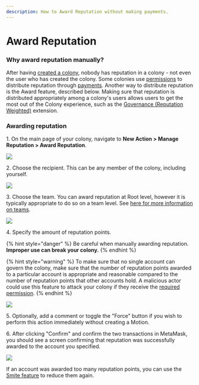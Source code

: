 ```yaml
---
description: How to Award Reputation without making payments.
---
```


# Award Reputation

### Why award reputation manually?

After having [created a colony](../../create-a-colony/creating-a-colony.md), nobody has reputation in a colony - not even the user who has created the colony. Some colonies use [permissions](https://colony.gitbook.io/colony/advanced-features/permissions) to distribute reputation through [payments](https://colony.gitbook.io/colony/expenditures/payments). Another way to distribute reputation is the Award feature, described below. Making sure that reputation is distributed appropriately among a colony's users allows users to get the most out of the Colony experience, such as the [Governance (Reputation Weighted)](../../extensions/governance/) extension.&#x20;

### Awarding reputation

1\. On the main page of your colony, navigate to **New Action > Manage Reputation > Award Reputation**.

![](../../assets/award-reputation-1\_AdobeCreativeCloudExpress.gif)

2\. Choose the recipient. This can be any member of the colony, including yourself.

![](../../assets/award-reputation-2a\_AdobeCreativeCloudExpress.gif)

3\. Choose the team. You can award reputation at Root level, however it is typically appropriate to do so on a team level. See [here for more information on teams](https://colony.gitbook.io/colony/teams/create-team).

![](../../assets/award-reputation-2b\_AdobeCreativeCloudExpress.gif)

4\. Specify the amount of reputation points.

{% hint style="danger" %}
Be careful when manually awarding reputation. **Improper use can break your colony.**&#x20;
{% endhint %}

{% hint style="warning" %}
To make sure that no single account can govern the colony, make sure that the number of reputation points awarded to a particular account is appropriate and reasonable compared to the number of reputation points that other accounts hold. A malicious actor could use this feature to attack your colony if they receive the [required permission](https://colony.gitbook.io/colony/advanced-features/permissions).
{% endhint %}

![](../../assets/award-reputation-2c\_AdobeCreativeCloudExpress.gif)

5\. Optionally, add a comment or toggle the "Force" button if you wish to perform this action immediately without creating a Motion.

6\. After clicking "Confirm" and confirm the two transactions in MetaMask, you should see a screen confirming that reputation was successfully awarded to the account you specified.

![](../../assets/award-reputation-4\_AdobeCreativeCloudExpress.gif)

If an account was awarded too many reputation points, you can use the [Smite feature](https://colony.gitbook.io/colony/key-concepts/reputation/smite-reputation) to reduce them again.
